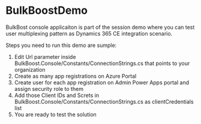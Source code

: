 # BulkBoostDemo

BulkBost console applicaiton is part of the session demo where you can test user multiplexing pattern as Dynamics 365 CE integration scenario.

Steps you need to run this demo are sumple:
  1. Edit Url parameter inside BulkBoost.Console/Constants/ConnectionStrings.cs that points to your organization
  2. Create as many app registrations on Azure Portal
  3. Create user for each app registration on Admin Power Apps portal and assign security role to them
  4. Add those Client IDs and Screts in BulkBoost.Console/Constants/ConnectionStrings.cs as clientCredentials list
  5. You are ready to test the solution
